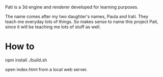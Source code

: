 Pati is a 3d engine and renderer developed for learning purposes.

The name comes after my two daughter's names, Paula and Irati.
They teach me everyday lots of things. So makes sense to name this project Pati, since it will be teaching me lots of stuff as well.

# How to

npm install
./build.sh

open index.html from a local web server.